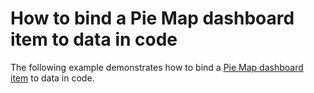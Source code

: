 # How to bind a Pie Map dashboard item to data in code


The following example demonstrates how to bind a <a href="https://documentation.devexpress.com/#Dashboard/CustomDocument16505">Pie Map dashboard item</a> to data in code.

<br/>


